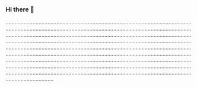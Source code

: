 ### Hi there 👋

............................................................................................................................................................................................................................................................................................................................................................................................................................................................................................................................................................................................................................................................................................................................................................................................................................................................................................................................................................................................................................................................................................................................................................................................